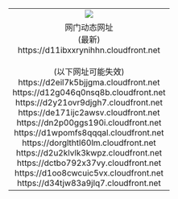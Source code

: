﻿<table>
  <tr></tr>
  <tr><td colspan=2 align=center><img src="https://d11ibxxrynihhn.cloudfront.net/Up/oGate.jpg" /></td></tr>
  <tr><td colspan=2 align=center>网门动态网址<br/>(最新)
<br>https://d11ibxxrynihhn.cloudfront.net
<br/><br/>(以下网址可能失效)
<br>https://d2eil7k5bjjgma.cloudfront.net
<br>https://d12g046q0nsq8b.cloudfront.net
<br>https://d2y21ovr9djgh7.cloudfront.net
<br>https://de171ijc2awsv.cloudfront.net
<br>https://dn2p00ggs190i.cloudfront.net
<br>https://d1wpomfs8qqqal.cloudfront.net
<br>https://dorglthtl60lm.cloudfront.net
<br>https://d2u2klvlk3kwpz.cloudfront.net
<br>https://dctbo792x37vy.cloudfront.net
<br>https://d1oo8cwcuic5vx.cloudfront.net
<br>https://d34tjw83a9jlq7.cloudfront.net
    </td>
  </tr>
</table>
